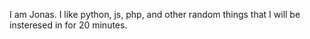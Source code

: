 I am Jonas.
I like python, js, php, and other random things that I will be insteresed in for 20 minutes.
